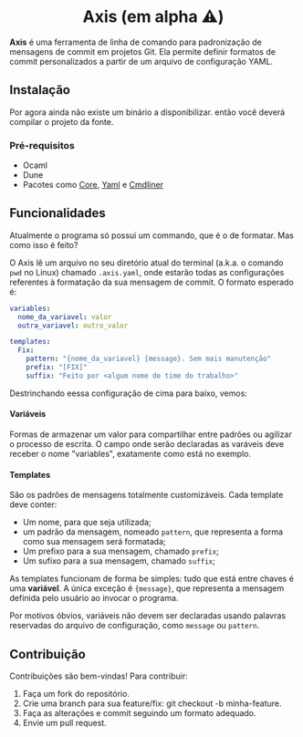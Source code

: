 <h1 align="center">Axis (em alpha ⚠️)</h1>

**Axis** é uma ferramenta de linha de comando para padronização de mensagens de commit em projetos Git. Ela permite definir formatos de commit personalizados a partir de um arquivo de configuração YAML.

## Instalação
Por agora ainda não existe um binário a disponibilizar. então você deverá compilar o projeto da fonte.

### Pré-requisitos
- Ocaml
- Dune
- Pacotes como [Core](https://ocaml.org/p/core/latest), [Yaml](https://ocaml.org/p/yaml/latest/doc/Yaml/index.html) e [Cmdliner](https://ocaml.org/u/f06857371084eb01bbf1461eed1e6df0/cmdliner/1.0.4/doc/Cmdliner/index.html)

## Funcionalidades
Atualmente o programa só possui um commando, que é o de formatar. Mas como isso é feito?

O Axis lê um arquivo no seu diretório atual do terminal (a.k.a. o comando `pwd` no Linux) chamado `.axis.yaml`, onde estarão todas as configurações referentes à formatação da sua mensagem de commit. O formato esperado é:

```yaml
variables:
  nome_da_variavel: valor
  outra_variavel: outro_valor

templates:
  Fix:
    pattern: "{nome_da_variavel} {message}. Sem mais manutenção"
    prefix: "[FIX]"
    suffix: "Feito por <algum nome de time do trabalho>"
```

Destrinchando eessa configuração de cima para baixo, vemos:

#### Variáveis
Formas de armazenar um valor para compartilhar entre padrões ou agilizar o processo de escrita. O campo onde serão declaradas as varáveis deve receber o nome "variables", exatamente como está no exemplo.

#### Templates
São os padrões de mensagens totalmente customizáveis. Cada template deve conter:
- Um nome, para que seja utilizada;
- um padrão da mensagem, nomeado `pattern`, que representa a forma como sua mensagem será formatada;
- Um prefixo para a sua mensagem, chamado `prefix`;
- Um sufixo para a sua mensagem, chamado `suffix`;

As templates funcionam de forma be simples: tudo que está entre chaves é uma **variável**. A única exceção é `{message}`, que representa a mensagem definida pelo usuário ao invocar o programa.

Por motivos óbvios, variáveis não devem ser declaradas usando palavras reservadas do arquivo de configuração, como `message` ou `pattern`.

## Contribuição

Contribuições são bem-vindas! Para contribuir:

1. Faça um fork do repositório.
2. Crie uma branch para sua feature/fix: git checkout -b minha-feature.
3. Faça as alterações e commit seguindo um formato adequado.
4. Envie um pull request.
